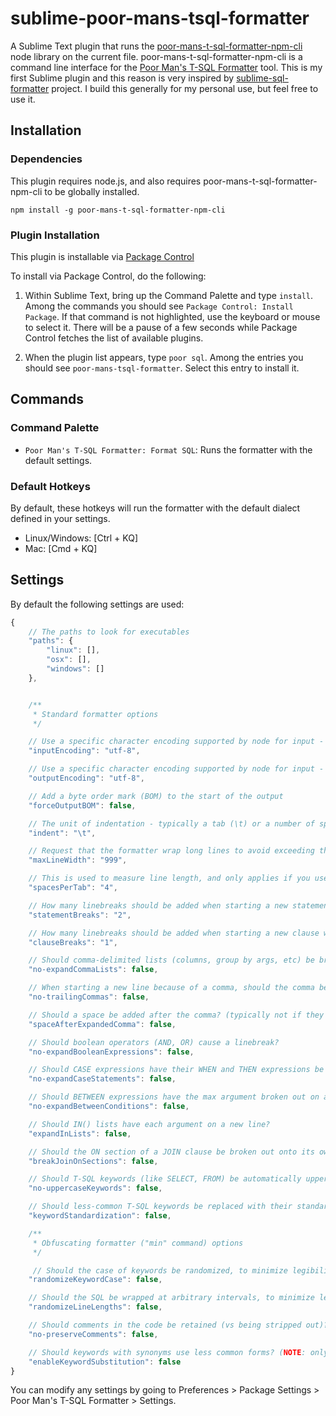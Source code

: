 # sublime-poor-mans-tsql-formatter

A Sublime Text plugin that runs the [poor-mans-t-sql-formatter-npm-cli](https://github.com/TaoK/poor-mans-t-sql-formatter-npm-cli) node library on the current file. poor-mans-t-sql-formatter-npm-cli is a command line interface for the [Poor Man's T-SQL Formatter](http://architectshack.com/PoorMansTSqlFormatter.ashx) tool.
This is my first Sublime plugin and this reason is very inspired by [sublime-sql-formatter](https://github.com/kufii/sublime-sql-formatter) project. I build this generally for my personal use, but feel free to use it.

## Installation

### Dependencies

This plugin requires node.js, and also requires poor-mans-t-sql-formatter-npm-cli to be globally installed.

`npm install -g poor-mans-t-sql-formatter-npm-cli`

### Plugin Installation

This plugin is installable via [Package Control](https://packagecontrol.io/installation)

To install via Package Control, do the following:

1. Within Sublime Text, bring up the Command Palette and type `install`. Among the commands you should see `Package Control: Install Package`. If that command is not highlighted, use the keyboard or mouse to select it. There will be a pause of a few seconds while Package Control fetches the list of available plugins.

2. When the plugin list appears, type `poor sql`. Among the entries you should see `poor-mans-tsql-formatter`. Select this entry to install it.

## Commands

### Command Palette

* `Poor Man's T-SQL Formatter: Format SQL`: Runs the formatter with the default settings.

### Default Hotkeys

By default, these hotkeys will run the formatter with the default dialect defined in your settings.

* Linux/Windows: [Ctrl + KQ]
* Mac: [Cmd + KQ]

## Settings

By default the following settings are used:

```javascript
{
	// The paths to look for executables
	"paths": {
		"linux": [],
		"osx": [],
		"windows": []
	},


	/**
	 * Standard formatter options
	 */

	// Use a specific character encoding supported by node for input - basically utf-16le or utf-8
	"inputEncoding": "utf-8",

	// Use a specific character encoding supported by node for input - basically utf-16le or utf-8
	"outputEncoding": "utf-8",

	// Add a byte order mark (BOM) to the start of the output
	"forceOutputBOM": false,

	// The unit of indentation - typically a tab (\t) or a number of spaces
	"indent": "\t",

	// Request that the formatter wrap long lines to avoid exceeding this line length
	"maxLineWidth": "999",

	// This is used to measure line length, and only applies if you use tabs
	"spacesPerTab": "4",

	// How many linebreaks should be added when starting a new statement?
	"statementBreaks": "2",

	// How many linebreaks should be added when starting a new clause within a statement?
	"clauseBreaks": "1",

	// Should comma-delimited lists (columns, group by args, etc) be broken out onto new lines?
	"no-expandCommaLists": false,

	// When starting a new line because of a comma, should the comma be at the end of line (VS the start of the next)?
	"no-trailingCommas": false,

	// Should a space be added after the comma? (typically not if they are "trailing")
	"spaceAfterExpandedComma": false,

	// Should boolean operators (AND, OR) cause a linebreak?
	"no-expandBooleanExpressions": false,

	// Should CASE expressions have their WHEN and THEN expressions be broken out on new lines?
	"no-expandCaseStatements": false,

	// Should BETWEEN expressions have the max argument broken out on a new line?
	"no-expandBetweenConditions": false,

	// Should IN() lists have each argument on a new line?
	"expandInLists": false,

	// Should the ON section of a JOIN clause be broken out onto its own line?
	"breakJoinOnSections": false,

	// Should T-SQL keywords (like SELECT, FROM) be automatically uppercased?
	"no-uppercaseKeywords": false,

	// Should less-common T-SQL keywords be replaced with their standard counterparts? (NOTE: only safe for T-SQL!)
	"keywordStandardization": false,

	/**
	 * Obfuscating formatter ("min" command) options
	 */

	 // Should the case of keywords be randomized, to minimize legibility?
	"randomizeKeywordCase": false,

	// Should the SQL be wrapped at arbitrary intervals, to minimize legibility?
	"randomizeLineLengths": false,

	// Should comments in the code be retained (vs being stripped out)?
	"no-preserveComments": false,

	// Should keywords with synonyms use less common forms? (NOTE: only safe for T-SQL!)
	"enableKeywordSubstitution": false
}
```

You can modify any settings by going to Preferences > Package Settings > Poor Man's T-SQL Formatter > Settings.

